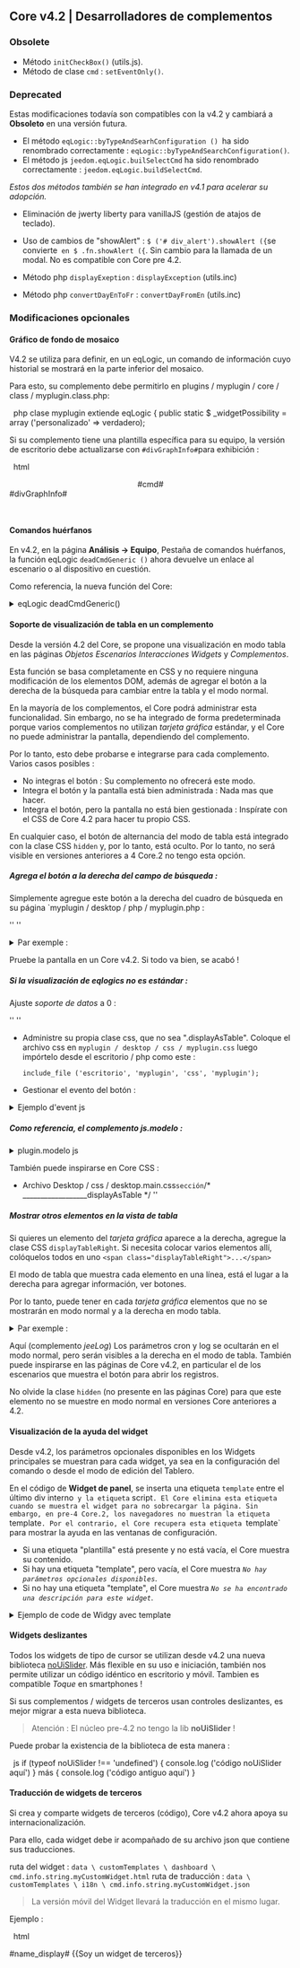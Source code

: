 ## Core v4.2 | Desarrolladores de complementos


### Obsolete

- Método `initCheckBox()` (utils.js).
- Método de clase `cmd` : `setEventOnly()`.

### Deprecated

Estas modificaciones todavía son compatibles con la v4.2 y cambiará a **Obsoleto** en una versión futura.

- El método `eqLogic::byTypeAndSearhConfiguration () `ha sido renombrado correctamente : `eqLogic::byTypeAndSearchConfiguration()`.
- El método js `jeedom.eqLogic.builSelectCmd` ha sido renombrado correctamente : `jeedom.eqLogic.buildSelectCmd`.

*Estos dos métodos también se han integrado en v4.1 para acelerar su adopción.*

- Eliminación de jwerty liberty para vanillaJS (gestión de atajos de teclado).
- Uso de cambios de "showAlert" : `$ ('# div_alert').showAlert ({`se convierte` en $ .fn.showAlert ({`. Sin cambio para la llamada de un modal. No es compatible con Core pre 4.2.

- Método php `displayExeption` : `displayException` (utils.inc)
- Método php `convertDayEnToFr` : `convertDayFromEn` (utils.inc)


### Modificaciones opcionales

#### Gráfico de fondo de mosaico

V4.2 se utiliza para definir, en un eqLogic, un comando de información cuyo historial se mostrará en la parte inferior del mosaico.

Para esto, su complemento debe permitirlo en plugins / myplugin / core / class / myplugin.class.php:

`` ``php
clase myplugin extiende eqLogic {
    public static $ _widgetPossibility = array ('personalizado' => verdadero);
`` ``

Si su complemento tiene una plantilla específica para su equipo, la versión de escritorio debe actualizarse con `#divGraphInfo#`para exhibición :

`` ``html
<div class="eqLogic eqLogic-widgy allowResize allowReorderCmd #custom_layout# #eqLogic_class# #class#" data-eqType="#eqType#" data-eqLogic_id="#id#" data-eqLogic_uid="#uid#" data-version="#version#" data-translate-category="#translate_category#" data-category="#category#" data-tags="#tags#" style="width: #width#;height: #height#;#style#">
  <div class="#isVerticalAlign#">
    <center>
      #cmd#
    </center>
  </div>
  #divGraphInfo#
  <script>

  </script>
</div>

`` ``


#### Comandos huérfanos

En v4.2, en la página **Análisis → Equipo**, Pestaña de comandos huérfanos, la función eqLogic `deadCmdGeneric ()` ahora devuelve un enlace al escenario o al dispositivo en cuestión.

Como referencia, la nueva función del Core:

<details>

  <summary markdown="span">eqLogic deadCmdGeneric()</summary>

  ~~~ php
  función estática pública deadCmdGeneric ($ _ plugin_id) {
    $return = array();
    foreach (eqLogic::byType ($ _ plugin_id) como $ eqLogic) {
      $eqLogic_json = json_encode(utils::o2a($eqLogic));
      preg_match_all ("/#([0-9]*)#/ ", $ eqLogic_json, $ coincidencias);
      foreach ($ coincide con [1] como $ cmd_id) {
        if (is_numeric ($ cmd_id)) {
          tejo (!cmd::byId (str_replace ('#', '', $ cmd_id))) {
            $return[] = array(
              '<html>detalle '=>'?v = d & m = '. $ eqLogic-> getEqType_name ().' & p = '. $ eqLogic-> getEqType_name ().' & id = '. $ eqLogic-> getId ().' "> '. $ eqLogic-> getHumanName (). ' </a>',
              'help '=> __ (' Acción ', __FILE__),
              'who' => '#' . $cmd_id . '#'
            );
          }
        }
      }
    }
    return $ return;
  }
  ~~~

  Por lo tanto, puede integrar el mismo tipo de retorno en sus complementos, función `deadCmd ()`.

</details>

#### Soporte de visualización de tabla en un complemento

Desde la versión 4.2 del Core, se propone una visualización en modo tabla en las páginas *Objetos* *Escenarios* *Interacciones* *Widgets* y *Complementos*.

Esta función se basa completamente en CSS y no requiere ninguna modificación de los elementos DOM, además de agregar el botón a la derecha de la búsqueda para cambiar entre la tabla y el modo normal.

En la mayoría de los complementos, el Core podrá administrar esta funcionalidad. Sin embargo, no se ha integrado de forma predeterminada porque varios complementos no utilizan *tarjeta gráfica* estándar, y el Core no puede administrar la pantalla, dependiendo del complemento.

Por lo tanto, esto debe probarse e integrarse para cada complemento. Varios casos posibles :

  - No integras el botón : Su complemento no ofrecerá este modo.
  - Integra el botón y la pantalla está bien administrada : Nada mas que hacer.
  - Integra el botón, pero la pantalla no está bien gestionada : Inspírate con el CSS de Core 4.2 para hacer tu propio CSS.

En cualquier caso, el botón de alternancia del modo de tabla está integrado con la clase CSS `hidden` y, por lo tanto, está oculto. Por lo tanto, no será visible en versiones anteriores a 4 Core.2 no tengo esta opción.


##### Agrega el botón a la derecha del campo de búsqueda :

Simplemente agregue este botón a la derecha del cuadro de búsqueda en su página `myplugin / desktop / php / myplugin.php :

''<a class="btn roundedRight hidden" id="bt_pluginDisplayAsTable" data-coreSupport="1" data-state="0"><i class="fas fa-grip-lines"></i></a> ''

<details>

  <summary markdown="span">Par exemple :</summary>

  ~~~ html
  {% raw %}
  <legend><i class="fa fa-table"></i> {{Mes Equipemnts}}</legend>
  <div class="input-group" style="margin-bottom:5px;">
    <input class="form-control roundedLeft" placeholder="{{Rechercher}}" id="in_searchEqlogic"/>
    <div class="input-group-btn">
      <a id="bt_resetObjectSearch" class="btn" style="width:30px"><i class="fas fa-times"></i>
      </a><a class="btn roundedRight hidden" id="bt_pluginDisplayAsTable" data-coreSupport="1" data-state="0"><i class="fas fa-grip-lines"></i></a>
    </div>
  </div>
  {% endraw %}
  ~~~

</details>

Pruebe la pantalla en un Core v4.2. Si todo va bien, se acabó !

##### Si la visualización de eqlogics no es estándar :

Ajuste *soporte de datos* a 0 :

''<a class="btn roundedRight hidden" id="bt_pluginDisplayAsTable" data-coreSupport="0" data-state="0"><i class="fas fa-grip-lines"></i></a> ''

- Administre su propia clase css, que no sea ".displayAsTable". Coloque el archivo css en `myplugin / desktop / css / myplugin.css` luego impórtelo desde el escritorio / php como este :

  `include_file ('escritorio', 'myplugin', 'css', 'myplugin');`

- Gestionar el evento del botón :

<details>

  <summary markdown="span">Ejemplo d'event js</summary>

  ~~~ js
  {% raw %}
  $('#bt_pluginDisplayAsTable').off('click').on('click', function () {
    $('#bt_pluginDisplayAsTable[data-coreSupport="1"]').off('click').on('click', function () {
      si ($ (este).datos ('estado') == "0") {
        $(this).data('state', '1').addClass('active')
        setCookie ('jeedom_displayAsTable', 'verdadero', 2)
        $('.eqLogicDisplayCard').addClass('displayAsTable')
        $('.eqLogicDisplayCard .hiddenAsCard').removeClass('hidden')
        $('.eqLogicThumbnailContainer').first().addClass('containerAsTable')
      } más {
        $(this).data('state', '0').removeClass('active')
        setCookie ('jeedom_displayAsTable', 'falso', 2)
        $('.eqLogicDisplayCard').removeClass('displayAsTable')
        $('.eqLogicDisplayCard .hiddenAsCard').addClass('hidden')
        $('.eqLogicThumbnailContainer').first().removeClass('containerAsTable')
      }
    })
  })
  {% endraw %}
  ~~~

</details>

##### Como referencia, el complemento js.modelo :

<details>

  <summary markdown="span">plugin.modelo js</summary>

  ~~~ js
  {% raw %}
  // displayAsTable si el complemento lo admite:
  if ($ ('# bt_pluginDisplayAsTable').length) {
    $('#bt_pluginDisplayAsTable').removeClass('hidden') //Not shown on previous core versions
    if (getCookie ('jeedom_displayAsTable') == 'verdadero' || jeedom.theme.theme_displayAsTable == 1) {
      $('#bt_pluginDisplayAsTable').data('state', '1').addClass('active')
      if ($ ('# bt_pluginDisplayAsTable [data-coreSupport = "1"]').length) {
        $('.eqLogicDisplayCard').addClass('displayAsTable')
        $('.eqLogicDisplayCard .hiddenAsCard').removeClass('hidden')
        $('.eqLogicThumbnailContainer').first().addClass('containerAsTable')
      }
    }
    // evento principal:
    $('#bt_pluginDisplayAsTable[data-coreSupport="1"]').off('click').on('click', function () {
      si ($ (este).datos ('estado') == "0") {
        $(this).data('state', '1').addClass('active')
        setCookie ('jeedom_displayAsTable', 'verdadero', 2)
        $('.eqLogicDisplayCard').addClass('displayAsTable')
        $('.eqLogicDisplayCard .hiddenAsCard').removeClass('hidden')
        $('.eqLogicThumbnailContainer').first().addClass('containerAsTable')
      } más {
        $(this).data('state', '0').removeClass('active')
        setCookie ('jeedom_displayAsTable', 'falso', 2)
        $('.eqLogicDisplayCard').removeClass('displayAsTable')
        $('.eqLogicDisplayCard .hiddenAsCard').addClass('hidden')
        $('.eqLogicThumbnailContainer').first().removeClass('containerAsTable')
      }
    })
  }
  {% endraw %}
  ~~~

</details>

También puede inspirarse en Core CSS :

- Archivo Desktop / css / desktop.main.css` sección `/* __________________displayAsTable */ ''

##### Mostrar otros elementos en la vista de tabla

Si quieres un elemento del *tarjeta gráfica* aparece a la derecha, agregue la clase CSS `displayTableRight`. Si necesita colocar varios elementos allí, colóquelos todos en uno ` <span class="displayTableRight">...</span> `

El modo de tabla que muestra cada elemento en una línea, está el lugar a la derecha para agregar información, ver botones.

Por lo tanto, puede tener en cada *tarjeta gráfica* elementos que no se mostrarán en modo normal y a la derecha en modo tabla.

<details>

  <summary markdown="span">Par exemple :</summary>

  ~~~ php
  {% raw %}
  <div class="eqLogicThumbnailContainer">
    <?php
      foreach ($ eqLogics como $ eqLogic) {
        $div = '';
        $opacity = ($eqLogic->getIsEnable()) ? '' : 'disableCard';
        $div .= '<div class="eqLogicDisplayCard cursor '.$opacity.'" data-eqLogic_id="' . $eqLogic->getId() . '">';
        $div .= '<img src="' . $plugin->getPathImgIcon() . '"/>';
        $div .= '<br>';
        $div .= '<span class="name">' . $eqLogic->getHumanName(true, true) . '</span>';
        $div .= '<span class="hidden hiddenAsCard displayTableRight">'.$eqLogic->getConfiguration('autorefresh').' | '.$eqLogic->getConfiguration('loglasttime').'h</span>';
        $div .= '</div>';
        echo $ div;
      }
    ?>
  </div>
  {% endraw %}
  ~~~

</details>

Aquí (complemento *jeeLog*) Los parámetros cron y log se ocultarán en el modo normal, pero serán visibles a la derecha en el modo de tabla. También puede inspirarse en las páginas de Core v4.2, en particular el de los escenarios que muestra el botón para abrir los registros.

No olvide la clase `hidden` (no presente en las páginas Core) para que este elemento no se muestre en modo normal en versiones Core anteriores a 4.2.


#### Visualización de la ayuda del widget

Desde v4.2, los parámetros opcionales disponibles en los Widgets principales se muestran para cada widget, ya sea en la configuración del comando o desde el modo de edición del Tablero.

En el código de **Widget de panel**, se inserta una etiqueta `template` entre el último div interno` y la etiqueta` script`. El Core elimina esta etiqueta cuando se muestra el widget para no sobrecargar la página. Sin embargo, en pre-4 Core.2, los navegadores no muestran la etiqueta `template`. Por el contrario, el Core recupera esta etiqueta `template` para mostrar la ayuda en las ventanas de configuración.

- Si una etiqueta "plantilla" está presente y no está vacía, el Core muestra su contenido.
- Si hay una etiqueta "template", pero vacía, el Core muestra *`No hay parámetros opcionales disponibles`*.
- Si no hay una etiqueta "template", el Core muestra *`No se ha encontrado una descripción para este widget`*.

<details>

  <summary markdown="span">Ejemplo de code de Widgy avec template</summary>

  ~~~ html
  <div class="cmd cmd-widget" ...>
    <div class="title #hide_name#">
      <div class="cmdName">#name_display#</div>
    </div>
    <div>
      ...
    </div>
    <template>
      <div>color : rgb(20,20,20) ({{couleur d'arrière plan}})</div>
      <div>color_switch : rgb(230,230,230) ({{couleur de la pastille}})</div>
    </template>
    <script>
    </script>
  </div>
  ~~~

</details>

#### Widgets deslizantes

Todos los widgets de tipo de cursor se utilizan desde v4.2 una nueva biblioteca [noUiSlider](https://refreshless.com/nouislider/). Más flexible en su uso e iniciación, también nos permite utilizar un código idéntico en escritorio y móvil. Tambien es compatible *Toque* en smartphones !

Si sus complementos / widgets de terceros usan controles deslizantes, es mejor migrar a esta nueva biblioteca.

> Atención : El núcleo pre-4.2 no tengo la lib **noUiSlider** !

Puede probar la existencia de la biblioteca de esta manera :

`` ``js
if (typeof noUiSlider !== 'undefined') {
  console.log ('código noUiSlider aquí')
} más {
  console.log ('código antiguo aquí')
}
`` ``

#### Traducción de widgets de terceros

Si crea y comparte widgets de terceros (código), Core v4.2 ahora apoya su internacionalización.

Para ello, cada widget debe ir acompañado de su archivo json que contiene sus traducciones.

ruta del widget : `data \ customTemplates \ dashboard \ cmd.info.string.myCustomWidget.html`
ruta de traducción : `data \ customTemplates \ i18n \ cmd.info.string.myCustomWidget.json`

> La versión móvil del Widget llevará la traducción en el mismo lugar.

Ejemplo :

`` ``html
<div class="content-xs">
    <span class="cmdName #hide_name#">#name_display#</span> <strong class="state"></strong>
    {{Soy un widget de terceros}}
  </div>
  <template>
    <div>param : {{Mi configuración de terceros}}.</div>
  </template>
  <script>
`` ``

`` ``json
  {
    "en_US": {
      "Soy un widget de terceros": "Soy un widget personalizado",
      "Mi configuración de terceros": "Mi descripción de parámetro personalizado"
    },
    "es_ES": {
      "Soy un widget de terceros": "Ser un widget de terceros",
      "Mi configuración de terceros": "Mi configuración de terceros"
    },
    "de_DE": {
      "Soy un widget de terceros": "Ich bin ein Widget eines Drittanbieters",
      "Mi configuración de terceros": "Meine Einstellung von Drittanbietern"
    }
  }
`` ``

> Los textos `Fecha de valor`,` Fecha de colección` y todos los que se encuentran en los widgets Core no necesitan estar en el json. Si no tiene otros textos en su widget, entonces el json no es necesario y estas cadenas se traducirán.


#### Integración en el núcleo de tipos genéricos específicos de un complemento

Core v4.2 tiene una nueva página que le permite configurar tipos genéricos más fácilmente. Por supuesto, utiliza los tipos genéricos definidos por el núcleo, pero algunos complementos definen sus propios tipos genéricos.

Para que estos complementos sean compatibles con esta nueva página principal, aquí se explica cómo integrarlos.

Al abrir esta página, el Core comprueba, para cada complemento, si tiene un método `` pluginGenericTypes () `. Si este es el caso, se llama a este método, mientras se esperan los tipos genéricos del complemento para integrarlos. Estos deben respetar la definición de Tipos Genéricos del Núcleo, especialmente si ya existen categorías (Socket, Light, etc.).

Ejemplo, en el archivo `plugins / myplugin / core / php / myplugin.class.php`:

`` ``php
class myPlugin extiende eqLogic
{
    /*     * ***********************Método estático*************************** */
    public static $ _widgetPossibility = array ('personalizado' => verdadero);

    complemento de función estática pública()
    {
        $generics = array(
            'MONPLUGIN_TOGGLE '=> matriz (// capitalizar sin espacio
                'name '=> __ (' MyPlugin Toggle ', __ FILE__),
                'familyid '=>' MyPlugin ', // No hay espacio aquí
                'family '=> __ (' Plugin MyPlugin ', __ FILE__), // Empiece con' Plugin ' ...
                'type '=>' Acción',
                'subtipo '=> matriz (' otro')
            ),
            'MONPLUGIN_LIGHT_BEAM '=> matriz(
                'name '=> __ (' Light Rays (MyPlugin) ', __ FILE__),
                'familyid '=>' LIGHT ', // Tipo existente si lo hay
                'family '=> __ (' Light ', __ FILE__),
                'type '=>' Información',
                'subtipo '=> matriz (' binario ',' numérico')
            )
        );
        return $ genéricos;
    }

`` ``

Aquí, el complemento `myPlugin` 'inyectará' dos tipos genéricos :

- Un tipo genérico MONPLUGIN_TOGGLE, de tipo `MyPlugin`, categoría que no existe en el Core.
- Un tipo genérico MONPLUGIN_LIGHT_BEAM, en la categoría existente `Lumière`.

> Referencia : Los tipos de núcleos genéricos se definen en el [archivo de configuración](https://github.com/jeedom/core/blob/alpha/core/config/jeedom.config.php), matriz $ JEEDOM_INTERNAL_CONFIG, tipo_genérico.
